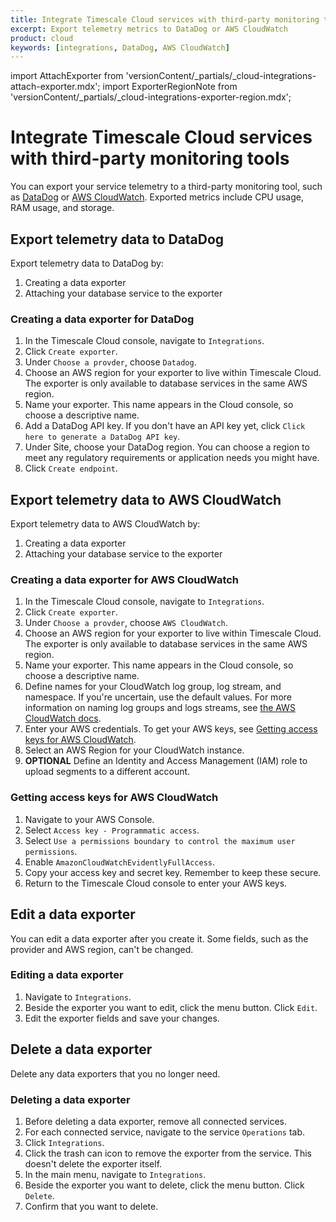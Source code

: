 ```yaml
---
title: Integrate Timescale Cloud services with third-party monitoring tools
excerpt: Export telemetry metrics to DataDog or AWS CloudWatch
product: cloud
keywords: [integrations, DataDog, AWS CloudWatch]
---
```


import AttachExporter from 'versionContent/_partials/_cloud-integrations-attach-exporter.mdx';
import ExporterRegionNote from 'versionContent/_partials/_cloud-integrations-exporter-region.mdx';

# Integrate Timescale Cloud services with third-party monitoring tools

You can export your service telemetry to a third-party monitoring tool, such as
[DataDog][datadog] or [AWS CloudWatch][cloudwatch]. Exported metrics include
CPU usage, RAM usage, and storage.

## Export telemetry data to DataDog

Export telemetry data to DataDog by:

1.  Creating a data exporter
1.  Attaching your database service to the exporter

<procedure>

### Creating a data exporter for DataDog

<ExporterRegionNote />

1.  In the Timescale Cloud console, navigate to `Integrations`.
1.  Click `Create exporter`.
1.  Under `Choose a provder`, choose `Datadog`.
1.  Choose an AWS region for your exporter to live within Timescale Cloud. The
    exporter is only available to database services in the same AWS region.
1.  Name your exporter. This name appears in the Cloud console, so choose a
    descriptive name.
1.  Add a DataDog API key. If you don't have an API key yet, click `Click here
    to generate a DataDog API key`.
1.  Under Site, choose your DataDog region. You can choose a region to meet any
    regulatory requirements or application needs you might have.
1.  Click `Create endpoint`.

<!-- FIXME: insert screenshot here -->

</procedure>

<AttachExporter />

## Export telemetry data to AWS CloudWatch

Export telemetry data to AWS CloudWatch by:

1.  Creating a data exporter
1.  Attaching your database service to the exporter

<procedure>

### Creating a data exporter for AWS CloudWatch

<ExporterRegionNote />

1.  In the Timescale Cloud console, navigate to `Integrations`.
1.  Click `Create exporter`.
1.  Under `Choose a provder`, choose `AWS CloudWatch`.
1.  Choose an AWS region for your exporter to live within Timescale Cloud. The
    exporter is only available to database services in the same AWS region.
1.  Name your exporter. This name appears in the Cloud console, so choose a
    descriptive name.
1.  Define names for your CloudWatch log group, log stream, and namespace. If
    you're uncertain, use the default values. For more information on naming log
    groups and logs streams, see [the AWS CloudWatch
    docs][cloudwatch-log-naming].
1.  Enter your AWS credentials. To get your AWS keys, see [Getting access keys
    for AWS CloudWatch][aws-access-keys].
1.  Select an AWS Region for your CloudWatch instance.
1.  **OPTIONAL** Define an Identity and Access Management (IAM) role to upload
    segments to a different account.

<!-- FIXME: insert screenshot here -->

</procedure>

<procedure>

### Getting access keys for AWS CloudWatch

1.  Navigate to your AWS Console.  
1.  Select `Access key - Programmatic access`.
1.  Select `Use a permissions boundary to control the maximum user permissions`.
1.  Enable `AmazonCloudWatchEvidentlyFullAccess`.
1.  Copy your access key and secret key. Remember to keep these secure.
1.  Return to the Timescale Cloud console to enter your AWS keys.

</procedure>

<AttachExporter />

## Edit a data exporter

You can edit a data exporter after you create it. Some fields, such as the
provider and AWS region, can't be changed.

<procedure>

### Editing a data exporter

1.  Navigate to `Integrations`.
1.  Beside the exporter you want to edit, click the menu button. Click `Edit`.
1.  Edit the exporter fields and save your changes.

</procedure>

## Delete a data exporter

Delete any data exporters that you no longer need.

<procedure>

### Deleting a data exporter

1.  Before deleting a data exporter, remove all connected services.
1.  For each connected service, navigate to the service `Operations` tab.
1.  Click `Integrations`.
1.  Click the trash can icon to remove the exporter from the service. This
    doesn't delete the exporter itself.
1.  In the main menu, navigate to `Integrations`.
1.  Beside the exporter you want to delete, click the menu button. Click
    `Delete`.
1.  Confirm that you want to delete.

</procedure>

[aws-access-keys]: #getting-access-keys-for-aws-cloudwatch
[cloudwatch]: https://aws.amazon.com/cloudwatch/
[cloudwatch-log-naming]: https://docs.aws.amazon.com/AmazonCloudWatch/latest/logs/Working-with-log-groups-and-streams.html
[datadog]: https://www.datadoghq.com
